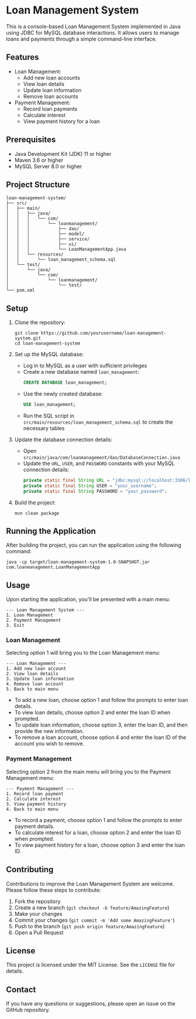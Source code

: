 # Loan Management System

This is a console-based Loan Management System implemented in Java using JDBC for MySQL database interactions. It allows users to manage loans and payments through a simple command-line interface.

## Features

- Loan Management:
  - Add new loan accounts
  - View loan details
  - Update loan information
  - Remove loan accounts
- Payment Management:
  - Record loan payments
  - Calculate interest
  - View payment history for a loan

## Prerequisites

- Java Development Kit (JDK) 11 or higher
- Maven 3.6 or higher
- MySQL Server 8.0 or higher

## Project Structure

```
loan-management-system/
├── src/
│   ├── main/
│   │   ├── java/
│   │   │   └── com/
│   │   │       └── loanmanagement/
│   │   │           ├── dao/
│   │   │           ├── model/
│   │   │           ├── service/
│   │   │           ├── ui/
│   │   │           └── LoanManagementApp.java
│   │   └── resources/
│   │       └── loan_management_schema.sql
│   └── test/
│       └── java/
│           └── com/
│               └── loanmanagement/
│                   └── test/
└── pom.xml
```

## Setup

1. Clone the repository:
   ```
   git clone https://github.com/yourusername/loan-management-system.git
   cd loan-management-system
   ```

2. Set up the MySQL database:
   - Log in to MySQL as a user with sufficient privileges
   - Create a new database named `loan_management`:
     ```sql
     CREATE DATABASE loan_management;
     ```
   - Use the newly created database:
     ```sql
     USE loan_management;
     ```
   - Run the SQL script in `src/main/resources/loan_management_schema.sql` to create the necessary tables

3. Update the database connection details:
   - Open `src/main/java/com/loanmanagement/dao/DatabaseConnection.java`
   - Update the `URL`, `USER`, and `PASSWORD` constants with your MySQL connection details:
     ```java
     private static final String URL = "jdbc:mysql://localhost:3306/loan_management";
     private static final String USER = "your_username";
     private static final String PASSWORD = "your_password";
     ```

4. Build the project:
   ```
   mvn clean package
   ```

## Running the Application

After building the project, you can run the application using the following command:

```
java -cp target/loan-management-system-1.0-SNAPSHOT.jar com.loanmanagement.LoanManagementApp
```

## Usage

Upon starting the application, you'll be presented with a main menu:

```
--- Loan Management System ---
1. Loan Management
2. Payment Management
3. Exit
```

### Loan Management

Selecting option 1 will bring you to the Loan Management menu:

```
--- Loan Management ---
1. Add new loan account
2. View loan details
3. Update loan information
4. Remove loan account
5. Back to main menu
```

- To add a new loan, choose option 1 and follow the prompts to enter loan details.
- To view loan details, choose option 2 and enter the loan ID when prompted.
- To update loan information, choose option 3, enter the loan ID, and then provide the new information.
- To remove a loan account, choose option 4 and enter the loan ID of the account you wish to remove.

### Payment Management

Selecting option 2 from the main menu will bring you to the Payment Management menu:

```
--- Payment Management ---
1. Record loan payment
2. Calculate interest
3. View payment history
4. Back to main menu
```

- To record a payment, choose option 1 and follow the prompts to enter payment details.
- To calculate interest for a loan, choose option 2 and enter the loan ID when prompted.
- To view payment history for a loan, choose option 3 and enter the loan ID.

## Contributing

Contributions to improve the Loan Management System are welcome. Please follow these steps to contribute:

1. Fork the repository
2. Create a new branch (`git checkout -b feature/AmazingFeature`)
3. Make your changes
4. Commit your changes (`git commit -m 'Add some AmazingFeature'`)
5. Push to the branch (`git push origin feature/AmazingFeature`)
6. Open a Pull Request

## License

This project is licensed under the MIT License. See the `LICENSE` file for details.

## Contact

If you have any questions or suggestions, please open an issue on the GitHub repository.
